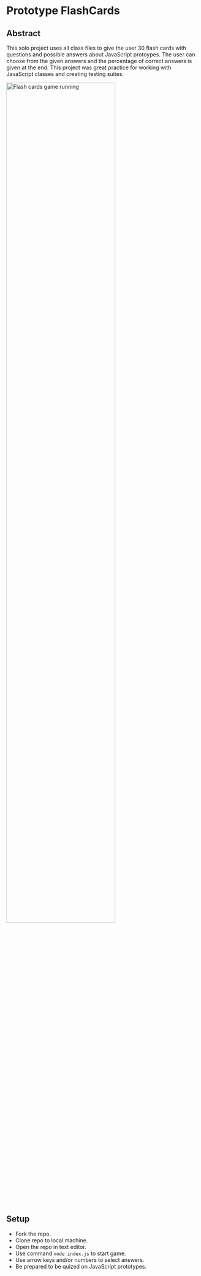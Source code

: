 # Prototype FlashCards

## Abstract

This solo project uses all class files to give the user 30 flash cards with questions and possible answers about JavaScript protoypes. The user can choose from the given answers and the percentage of correct answers is given at the end. This project was great practice for working with JavaScript classes and creating testing suites.

<img src="https://im2.ezgif.com/tmp/ezgif-2-fc18ee48b003.gif" alt="Flash cards game running" height=auto width=75%/>

## Setup

  - Fork the repo.
  - Clone repo to local machine.
  - Open the repo in text editor.
  - Use command `node index.js` to start game.
  - Use arrow keys and/or numbers to select answers.
  - Be prepared to be quized on JavaScript prototypes.
